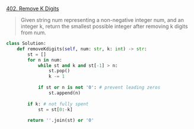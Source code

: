 [402. Remove K Digits](https://leetcode.com/problems/remove-k-digits)

> Given string num representing a non-negative integer num, and an integer k, return the smallest possible integer after removing k digits from num.

```python
class Solution:
    def removeKdigits(self, num: str, k: int) -> str:
        st = []
        for n in num:
            while st and k and st[-1] > n:
                st.pop()
                k -= 1
            
            if st or n is not '0': # prevent leading zeros
                st.append(n)
                
        if k: # not fully spent
            st = st[0:-k]
            
        return ''.join(st) or '0'
```